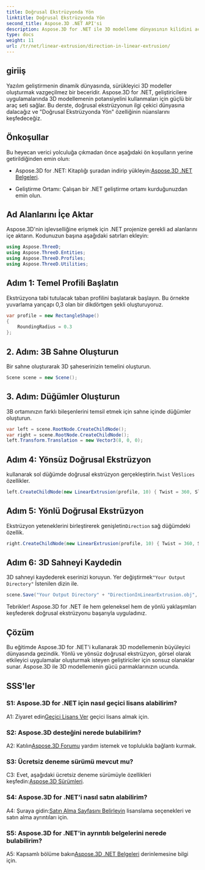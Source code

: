 ```yaml
---
title: Doğrusal Ekstrüzyonda Yön
linktitle: Doğrusal Ekstrüzyonda Yön
second_title: Aspose.3D .NET API'si
description: Aspose.3D for .NET ile 3D modelleme dünyasının kilidini açın. Yönlü doğrusal ekstrüzyonu öğrenin, yaratıcılığı artırın ve sürükleyici uygulamaları zahmetsizce oluşturun.
type: docs
weight: 11
url: /tr/net/linear-extrusion/direction-in-linear-extrusion/
---
```

## giriiş

Yazılım geliştirmenin dinamik dünyasında, sürükleyici 3D modeller oluşturmak vazgeçilmez bir beceridir. Aspose.3D for .NET, geliştiricilere uygulamalarında 3D modellemenin potansiyelini kullanmaları için güçlü bir araç seti sağlar. Bu derste, doğrusal ekstrüzyonun ilgi çekici dünyasına dalacağız ve "Doğrusal Ekstrüzyonda Yön" özelliğinin nüanslarını keşfedeceğiz.

## Önkoşullar

Bu heyecan verici yolculuğa çıkmadan önce aşağıdaki ön koşulların yerine getirildiğinden emin olun:

-  Aspose.3D for .NET: Kitaplığı şuradan indirip yükleyin:[Aspose.3D .NET Belgeleri](https://reference.aspose.com/3d/net/).

- Geliştirme Ortamı: Çalışan bir .NET geliştirme ortamı kurduğunuzdan emin olun.

## Ad Alanlarını İçe Aktar

Aspose.3D'nin işlevselliğine erişmek için .NET projenize gerekli ad alanlarını içe aktarın. Kodunuzun başına aşağıdaki satırları ekleyin:

```csharp
using Aspose.ThreeD;
using Aspose.ThreeD.Entities;
using Aspose.ThreeD.Profiles;
using Aspose.ThreeD.Utilities;
```

## Adım 1: Temel Profili Başlatın

Ekstrüzyona tabi tutulacak taban profilini başlatarak başlayın. Bu örnekte yuvarlama yarıçapı 0,3 olan bir dikdörtgen şekli oluşturuyoruz.

```csharp
var profile = new RectangleShape()
{
    RoundingRadius = 0.3
};
```

## 2. Adım: 3B Sahne Oluşturun

Bir sahne oluşturarak 3D şaheserinizin temelini oluşturun.

```csharp
Scene scene = new Scene();
```

## 3. Adım: Düğümler Oluşturun

3B ortamınızın farklı bileşenlerini temsil etmek için sahne içinde düğümler oluşturun.

```csharp
var left = scene.RootNode.CreateChildNode();
var right = scene.RootNode.CreateChildNode();
left.Transform.Translation = new Vector3(8, 0, 0);
```

## Adım 4: Yönsüz Doğrusal Ekstrüzyon

 kullanarak sol düğümde doğrusal ekstrüzyon gerçekleştirin.`Twist` Ve`Slices` özellikler.

```csharp
left.CreateChildNode(new LinearExtrusion(profile, 10) { Twist = 360, Slices = 100 });
```

## Adım 5: Yönlü Doğrusal Ekstrüzyon

 Ekstrüzyon yeteneklerini birleştirerek genişletin`Direction` sağ düğümdeki özellik.

```csharp
right.CreateChildNode(new LinearExtrusion(profile, 10) { Twist = 360, Slices = 100, Direction = new Vector3(0.3, 0.2, 1) });
```

## Adım 6: 3D Sahneyi Kaydedin

 3D sahneyi kaydederek eserinizi koruyun. Yer değiştirmek`"Your Output Directory"` İstenilen dizin ile.

```csharp
scene.Save("Your Output Directory" + "DirectionInLinearExtrusion.obj", FileFormat.WavefrontOBJ);
```

Tebrikler! Aspose.3D for .NET ile hem geleneksel hem de yönlü yaklaşımları keşfederek doğrusal ekstrüzyonu başarıyla uyguladınız.

## Çözüm

Bu eğitimde Aspose.3D for .NET'i kullanarak 3D modellemenin büyüleyici dünyasında gezindik. Yönlü ve yönsüz doğrusal ekstrüzyon, görsel olarak etkileyici uygulamalar oluşturmak isteyen geliştiriciler için sonsuz olanaklar sunar. Aspose.3D ile 3D modellemenin gücü parmaklarınızın ucunda.

## SSS'ler

### S1: Aspose.3D for .NET için nasıl geçici lisans alabilirim?

 A1: Ziyaret edin[Geçici Lisans Ver](https://purchase.aspose.com/temporary-license/) geçici lisans almak için.

### S2: Aspose.3D desteğini nerede bulabilirim?

 A2: Katılın[Aspose.3D Forumu](https://forum.aspose.com/c/3d/18) yardım istemek ve toplulukla bağlantı kurmak.

### S3: Ücretsiz deneme sürümü mevcut mu?

 C3: Evet, aşağıdaki ücretsiz deneme sürümüyle özellikleri keşfedin:[Aspose.3D Sürümleri](https://releases.aspose.com/).

### S4: Aspose.3D for .NET'i nasıl satın alabilirim?

 A4: Şuraya gidin:[Satın Alma Sayfasını Belirleyin](https://purchase.aspose.com/buy) lisanslama seçenekleri ve satın alma ayrıntıları için.

### S5: Aspose.3D for .NET'in ayrıntılı belgelerini nerede bulabilirim?

 A5: Kapsamlı bölüme bakın[Aspose.3D .NET Belgeleri](https://reference.aspose.com/3d/net/) derinlemesine bilgi için.
